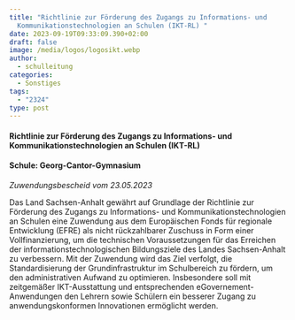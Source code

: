 ```yaml
---
title: "Richtlinie zur Förderung des Zugangs zu Informations- und
  Kommunikationstechnologien an Schulen (IKT-RL) "
date: 2023-09-19T09:33:09.390+02:00
draft: false
image: /media/logos/logosikt.webp
author:
  - schulleitung
categories:
  - Sonstiges
tags:
  - "2324"
type: post
---
```

#### Richtlinie zur Förderung des Zugangs zu Informations- und Kommunikationstechnologien an Schulen (IKT-RL)

#### Schule: Georg-Cantor-Gymnasium

_Zuwendungsbescheid vom 23.05.2023_

Das Land Sachsen-Anhalt gewährt auf Grundlage der Richtlinie zur Förderung des Zugangs
zu Informations- und Kommunikationstechnologien an Schulen eine Zuwendung aus dem
Europäischen Fonds für regionale Entwicklung (EFRE) als nicht rückzahlbarer Zuschuss in
Form einer Vollfinanzierung, um die technischen Voraussetzungen für das Erreichen der
informationstechnologischen Bildungsziele des Landes Sachsen-Anhalt zu verbessern.
Mit der Zuwendung wird das Ziel verfolgt, die Standardisierung der Grundinfrastruktur im
Schulbereich zu fördern, um den administrativen Aufwand zu optimieren. Insbesondere soll
mit zeitgemäßer IKT-Ausstattung und entsprechenden eGovernement-Anwendungen den
Lehrern sowie Schülern ein besserer Zugang zu anwendungskonformen Innovationen
ermöglicht werden.




